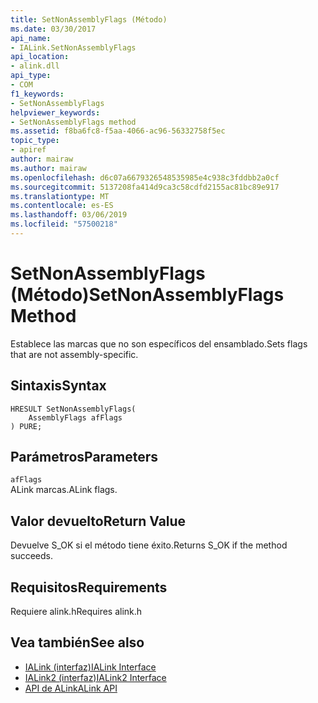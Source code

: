 ```yaml
---
title: SetNonAssemblyFlags (Método)
ms.date: 03/30/2017
api_name:
- IALink.SetNonAssemblyFlags
api_location:
- alink.dll
api_type:
- COM
f1_keywords:
- SetNonAssemblyFlags
helpviewer_keywords:
- SetNonAssemblyFlags method
ms.assetid: f8ba6fc8-f5aa-4066-ac96-56332758f5ec
topic_type:
- apiref
author: mairaw
ms.author: mairaw
ms.openlocfilehash: d6c07a6679326548535985e4c938c3fddbb2a0cf
ms.sourcegitcommit: 5137208fa414d9ca3c58cdfd2155ac81bc89e917
ms.translationtype: MT
ms.contentlocale: es-ES
ms.lasthandoff: 03/06/2019
ms.locfileid: "57500218"
---
```

# <a name="setnonassemblyflags-method"></a><span data-ttu-id="10608-102">SetNonAssemblyFlags (Método)</span><span class="sxs-lookup"><span data-stu-id="10608-102">SetNonAssemblyFlags Method</span></span>
<span data-ttu-id="10608-103">Establece las marcas que no son específicos del ensamblado.</span><span class="sxs-lookup"><span data-stu-id="10608-103">Sets flags that are not assembly-specific.</span></span>  
  
## <a name="syntax"></a><span data-ttu-id="10608-104">Sintaxis</span><span class="sxs-lookup"><span data-stu-id="10608-104">Syntax</span></span>  
  
```  
HRESULT SetNonAssemblyFlags(  
    AssemblyFlags afFlags  
) PURE;  
```  
  
## <a name="parameters"></a><span data-ttu-id="10608-105">Parámetros</span><span class="sxs-lookup"><span data-stu-id="10608-105">Parameters</span></span>  
 `afFlags`  
 <span data-ttu-id="10608-106">ALink marcas.</span><span class="sxs-lookup"><span data-stu-id="10608-106">ALink flags.</span></span>  
  
## <a name="return-value"></a><span data-ttu-id="10608-107">Valor devuelto</span><span class="sxs-lookup"><span data-stu-id="10608-107">Return Value</span></span>  
 <span data-ttu-id="10608-108">Devuelve S_OK si el método tiene éxito.</span><span class="sxs-lookup"><span data-stu-id="10608-108">Returns S_OK if the method succeeds.</span></span>  
  
## <a name="requirements"></a><span data-ttu-id="10608-109">Requisitos</span><span class="sxs-lookup"><span data-stu-id="10608-109">Requirements</span></span>  
 <span data-ttu-id="10608-110">Requiere alink.h</span><span class="sxs-lookup"><span data-stu-id="10608-110">Requires alink.h</span></span>  
  
## <a name="see-also"></a><span data-ttu-id="10608-111">Vea también</span><span class="sxs-lookup"><span data-stu-id="10608-111">See also</span></span>
- [<span data-ttu-id="10608-112">IALink (interfaz)</span><span class="sxs-lookup"><span data-stu-id="10608-112">IALink Interface</span></span>](../../../../docs/framework/unmanaged-api/alink/ialink-interface.md)
- [<span data-ttu-id="10608-113">IALink2 (interfaz)</span><span class="sxs-lookup"><span data-stu-id="10608-113">IALink2 Interface</span></span>](../../../../docs/framework/unmanaged-api/alink/ialink2-interface.md)
- [<span data-ttu-id="10608-114">API de ALink</span><span class="sxs-lookup"><span data-stu-id="10608-114">ALink API</span></span>](../../../../docs/framework/unmanaged-api/alink/index.md)

